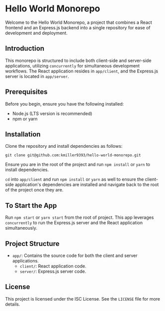 # Hello World Monorepo

Welcome to the Hello World Monorepo, a project that combines a React frontend and an Express.js backend into a single repository for ease of development and deployment.

## Introduction

This monorepo is structured to include both client-side and server-side applications, utilizing `concurrently` for simultaneous development workflows. The React application resides in `app/client`, and the Express.js server is located in `app/server`.

## Prerequisites

Before you begin, ensure you have the following installed:

- Node.js (LTS version is recommended)
- npm or yarn

## Installation

Clone the repository and install dependencies as follows:

`git clone git@github.com:kmiller9393/hello-world-monorepo.git`

Ensure you are in the root of the project and run `npm install` or `yarn` to install dependencies.

`cd` into `app/client` and run `npm install` or `yarn` as well to ensure the client-side application's dependencies are installed and navigate back to the root of the project once they are.

## To Start the App

Run `npm start` or `yarn start` from the root of project. This app leverages `concurrently` to run the Express.js server and the React application simultaneously.

## Project Structure

- `app/`: Contains the source code for both the client and server applications.
  - `client/`: React application code.
  - `server/`: Express.js server code.

## License

This project is licensed under the ISC License. See the `LICENSE` file for more details.
